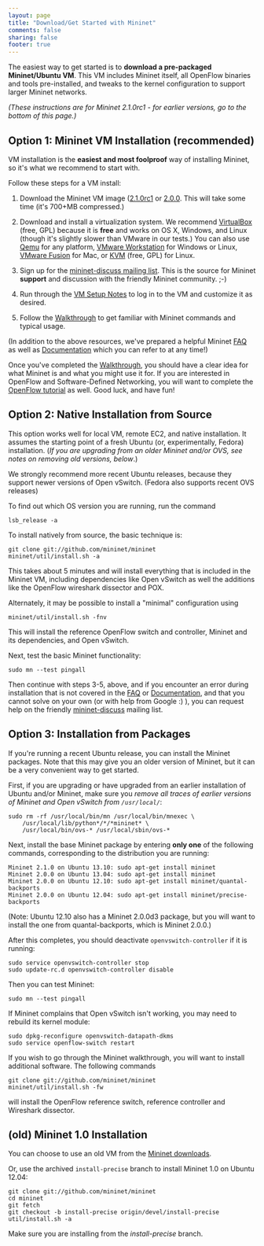 ```yaml
---
layout: page
title: "Download/Get Started with Mininet"
comments: false
sharing: false
footer: true
---
```

The easiest way to get started is to **download a pre-packaged Mininet/Ubuntu VM**. This VM includes Mininet itself, all OpenFlow binaries and tools pre-installed, and tweaks to the kernel configuration to support larger Mininet networks.

*(These instructions are for Mininet 2.1.0rc1 - for earlier versions, go to the bottom of this page.)*

Option 1: Mininet VM Installation (recommended)
-----------------------------------------------

VM installation is the **easiest and most foolproof** way of installing Mininet, so it's what we recommend to start with.

Follow these steps for a VM install:

1. Download the Mininet VM image ([2.1.0rc1](https://bitbucket.org/mininet/mininet-vm-images/downloads) or [2.0.0](https://github.com/mininet/mininet/downloads/). This will take some time (it's 700+MB compressed.)

2. Download and install a virtualization system. We recommend [VirtualBox](http://www.virtualbox.org/wiki/Downloads) (free, GPL) because it is **free** and works on OS X, Windows, and Linux (though it's slightly slower than VMware in our tests.) You can also use [Qemu](http://qemu.org) for any platform, [VMware Workstation](http://www.vmware.com/products/workstation/) for Windows or Linux, [VMware Fusion](http://www.vmware.com/products/fusion) for Mac, or [KVM](http://www.linux-kvm.org) (free, GPL) for Linux.

3. Sign up for the [mininet-discuss mailing list](https://mailman.stanford.edu/mailman/listinfo/mininet-discuss). This is the source for Mininet **support** and discussion with the friendly Mininet community. ;-)

4. Run through the [VM Setup Notes](/vm-setup-notes) to log in to the VM and customize it as desired.

5. Follow the [Walkthrough](/walkthrough) to get familiar with Mininet commands and typical usage.

(In addition to the above resources, we've prepared a helpful Mininet [FAQ](/faq) as well as [Documentation](/docs) which you can refer to at any time!)

Once you've completed the [Walkthrough](/walkthrough), you should have a clear idea for what Mininet is and what you might use it for. If you are interested in OpenFlow and Software-Defined Networking, you will want to complete the [OpenFlow tutorial](http://www.openflow.org/wk/index.php/OpenFlow_Tutorial) as well. Good luck, and have fun!


Option 2: Native Installation from Source
-----------------------------------------

This option works well for local VM, remote EC2, and native installation.  It assumes the starting point of a fresh Ubuntu (or, experimentally, Fedora) installation. (*If you are upgrading from an older Mininet and/or OVS, see notes on removing old versions, below*.)

We strongly recommend more recent Ubuntu releases, because they support newer versions of Open vSwitch. (Fedora also supports recent OVS releases)

To find out which OS version you are running, run the command

    lsb_release -a

To install natively from source, the basic technique is:

    git clone git://github.com/mininet/mininet
    mininet/util/install.sh -a

This takes about 5 minutes and will install everything that is included in the Mininet VM, including dependencies like Open vSwitch as well the additions like the OpenFlow wireshark dissector and POX.

Alternately, it may be possible to install a "minimal" configuration using

    mininet/util/install.sh -fnv

This will install the reference OpenFlow switch and controller, Mininet and its dependencies, and Open vSwitch.

Next, test the basic Mininet functionality:

    sudo mn --test pingall

Then continue with steps 3-5, above, and if you encounter an error during installation that is not covered in the [FAQ](/faq) or [Documentation](/docs), and that you cannot solve on your own (or with help from Google :) ), you can request help on the friendly [mininet-discuss](https://mailman.stanford.edu/mailman/listinfo/mininet-discuss) mailing list.


Option 3: Installation from Packages
------------------------------------

If you're running a recent Ubuntu release, you can install the Mininet packages.
Note that this may give you an older version of Mininet, but it can be a very
convenient way to get started.

First, if you are upgrading or have upgraded from an earlier installation of Ubuntu and/or Mininet, make sure you *remove all traces of earlier versions of Mininet and Open vSwitch from `/usr/local/`*:

    sudo rm -rf /usr/local/bin/mn /usr/local/bin/mnexec \
        /usr/local/lib/python*/*/*mininet* \
        /usr/local/bin/ovs-* /usr/local/sbin/ovs-*

Next, install the base Mininet package by entering **only one** of the following commands, corresponding to the distribution you are running:

    Mininet 2.1.0 on Ubuntu 13.10: sudo apt-get install mininet
    Mininet 2.0.0 on Ubuntu 13.04: sudo apt-get install mininet
    Mininet 2.0.0 on Ubuntu 12.10: sudo apt-get install mininet/quantal-backports
    Mininet 2.0.0 on Ubuntu 12.04: sudo apt-get install mininet/precise-backports

(Note: Ubuntu 12.10 also has a Mininet 2.0.0d3 package, but you will want to install the one from quantal-backports, which is Mininet 2.0.0.)

After this completes, you should deactivate `openvswitch-controller` if it is running:

    sudo service openvswitch-controller stop
    sudo update-rc.d openvswitch-controller disable

Then you can test Mininet:

    sudo mn --test pingall

If Mininet complains that Open vSwitch isn't working, you may need to rebuild its kernel module:

    sudo dpkg-reconfigure openvswitch-datapath-dkms
    sudo service openflow-switch restart

If you wish to go through the Mininet walkthrough, you will want to install additional software. The following commands

    git clone git://github.com/mininet/mininet
    mininet/util/install.sh -fw

will install the OpenFlow reference switch, reference controller and Wireshark dissector.


(old) Mininet 1.0 Installation
------------------------------

You can choose to use an old VM from the [Mininet downloads](https://github.com/mininet/mininet/downloads/).

Or, use the archived `install-precise` branch to install Mininet 1.0 on Ubuntu 12.04:

    git clone git://github.com/mininet/mininet
    cd mininet
    git fetch
    git checkout -b install-precise origin/devel/install-precise
    util/install.sh -a

Make sure you are installing from the *install-precise* branch.

